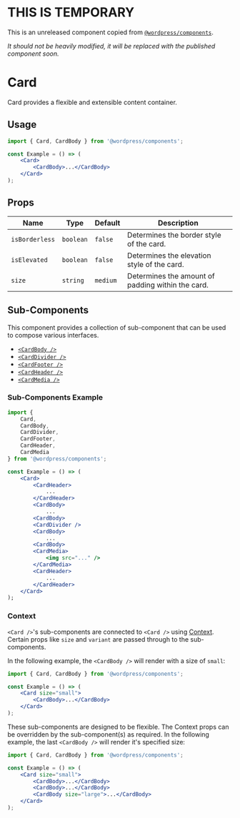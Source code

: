 # THIS IS TEMPORARY

This is an unreleased component copied from
[`@wordpress/components`](https://github.com/WordPress/gutenberg/tree/master/packages/components/src/card).

_It should not be heavily modified, it will be replaced with the published component soon._

# Card

Card provides a flexible and extensible content container.

## Usage

```jsx
import { Card, CardBody } from '@wordpress/components';

const Example = () => (
	<Card>
		<CardBody>...</CardBody>
	</Card>
);
```

## Props

| Name           | Type      | Default  | Description                                       |
| -------------- | --------- | -------- | ------------------------------------------------- |
| `isBorderless` | `boolean` | `false`  | Determines the border style of the card.          |
| `isElevated`   | `boolean` | `false`  | Determines the elevation style of the card.       |
| `size`         | `string`  | `medium` | Determines the amount of padding within the card. |

## Sub-Components

This component provides a collection of sub-component that can be used to compose various interfaces.

- [`<CardBody />`](./docs/body.md)
- [`<CardDivider />`](./docs/divider.md)
- [`<CardFooter />`](./docs/footer.md)
- [`<CardHeader />`](./docs/header.md)
- [`<CardMedia />`](./docs/media.md)

### Sub-Components Example

```jsx
import {
	Card,
	CardBody,
	CardDivider,
	CardFooter,
	CardHeader,
	CardMedia
} from '@wordpress/components';

const Example = () => (
	<Card>
		<CardHeader>
			...
		</CardHeader>
		<CardBody>
			...
		<CardBody>
		<CardDivider />
		<CardBody>
			...
		<CardBody>
		<CardMedia>
			<img src="..." />
		</CardMedia>
		<CardHeader>
			...
		</CardHeader>
	</Card>
);
```

### Context

`<Card />`'s sub-components are connected to `<Card />` using [Context](https://reactjs.org/docs/context.html). Certain props like `size` and `variant` are passed through to the sub-components.

In the following example, the `<CardBody />` will render with a size of `small`:

```jsx
import { Card, CardBody } from '@wordpress/components';

const Example = () => (
	<Card size="small">
		<CardBody>...</CardBody>
	</Card>
);
```

These sub-components are designed to be flexible. The Context props can be overridden by the sub-component(s) as required. In the following example, the last `<CardBody />` will render it's specified size:

```jsx
import { Card, CardBody } from '@wordpress/components';

const Example = () => (
	<Card size="small">
		<CardBody>...</CardBody>
		<CardBody>...</CardBody>
		<CardBody size="large">...</CardBody>
	</Card>
);
```
